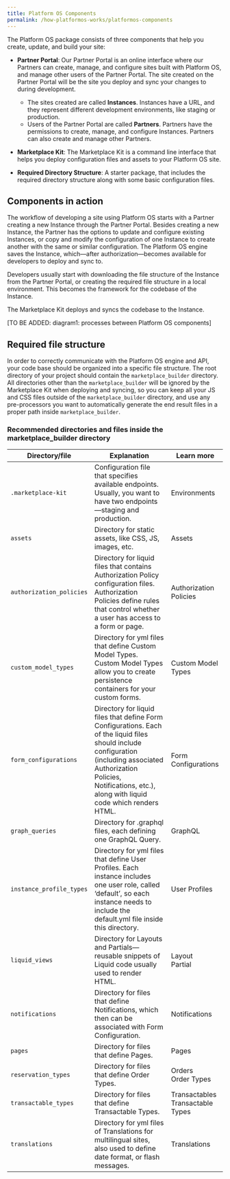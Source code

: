 ```yaml
---
title: Platform OS Components
permalink: /how-platformos-works/platformos-components
---
```


The Platform OS package consists of three components that help you create, update, and build your site:

* **Partner Portal**: Our Partner Portal is an online interface where our Partners can create, manage, and configure sites built with Platform OS, and manage other users of the Partner Portal. The site created on the Partner Portal will be the site you deploy and sync your changes to during development.

  * The sites created are called **Instances**. Instances have a URL, and they represent different development environments, like staging or production.
  * Users of the Partner Portal are called **Partners**. Partners have the permissions to create, manage, and configure Instances. Partners can also create and manage other Partners.

* **Marketplace Kit**: The Marketplace Kit is a command line interface that helps you deploy configuration files and assets to your Platform OS site.

* **Required Directory Structure**: A starter package, that includes the required directory structure along with some basic configuration files.

## Components in action

The workflow of developing a site using Platform OS starts with a Partner creating a new Instance through the Partner Portal. Besides creating a new Instance, the Partner has the options to update and configure existing Instances, or copy and modify the configuration of one Instance to create another with the same or similar configuration. The Platform OS engine saves the Instance, which—after authorization—becomes available for developers to deploy and sync to.

Developers usually start with downloading the file structure of the Instance from the Partner Portal, or creating the required file structure in a local environment. This becomes the framework for the codebase of the Instance.

The Marketplace Kit deploys and syncs the codebase to the Instance.

[TO BE ADDED: diagram1: processes between Platform OS components]

## Required file structure

In order to correctly communicate with the Platform OS engine and API, your code base should be organized into a specific file structure. The root directory of your project should contain the `marketplace_builder` directory. All directories other than the `marketplace_builder` will be ignored by the Marketplace Kit when deploying and syncing, so you can keep all your JS and CSS files outside of the `marketplace_builder` directory, and use any pre-processors you want to automatically generate the end result files in a proper path inside `marketplace_builder`.

### Recommended directories and files inside the marketplace_builder directory

| Directory/file           | Explanation                                                                                                                                                                                                                      | Learn more                           |
| ------------------------ | -------------------------------------------------------------------------------------------------------------------------------------------------------------------------------------------------------------------------------- | ------------------------------------ |
| `.marketplace-kit`       | Configuration file that specifies available endpoints. Usually, you want to have two endpoints—staging and production.                                                                                                           | Environments                         |
| `assets`                 | Directory for static assets, like CSS, JS, images, etc.                                                                                                                                                                          | Assets                               |
| `authorization_policies` | Directory for liquid files that contains Authorization Policy configuration files. Authorization Policies define rules that control whether a user has access to a form or page.                                                 | Authorization Policies               |
| `custom_model_types`     | Directory for yml files that define Custom Model Types. Custom Model Types allow you to create persistence containers for your custom forms.                                                                                     | Custom Model Types                   |
| `form_configurations`    | Directory for liquid files that define Form Configurations. Each of the liquid files should include configuration (including associated Authorization Policies, Notifications, etc.), along with liquid code which renders HTML. | Form Configurations                  |
| `graph_queries`          | Directory for .graphql files, each defining one GraphQL Query.                                                                                                                                                                   | GraphQL                              |
| `instance_profile_types` | Directory for yml files that define User Profiles. Each instance includes one user role, called ‘default’, so each instance needs to include the default.yml file inside this directory.                                         | User Profiles                        |
| `liquid_views`           | Directory for Layouts and Partials—reusable snippets of Liquid code usually used to render HTML.                                                                                                                                 | Layout <br>Partial                   |
| `notifications`          | Directory for files that define Notifications, which then can be associated with Form Configuration.                                                                                                                             | Notifications                        |
| `pages`                  | Directory for files that define Pages.                                                                                                                                                                                           | Pages                                |
| `reservation_types`      | Directory for files that define Order Types.                                                                                                                                                                                     | Orders <br>Order Types               |
| `transactable_types`     | Directory for files that define Transactable Types.                                                                                                                                                                              | Transactables <br>Transactable Types |
| `translations`           | Directory for yml files of Translations for multilingual sites, also used to define date format, or flash messages.                                                                                                              | Translations                         |

